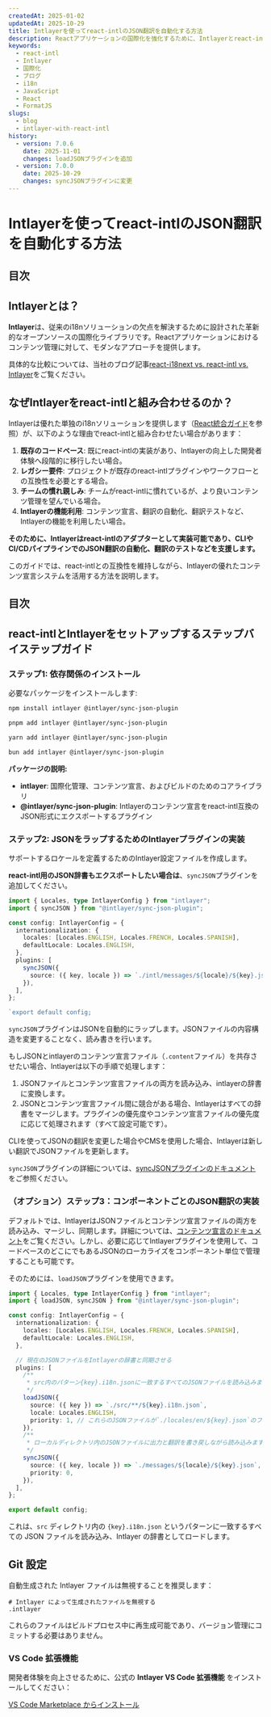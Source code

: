 ```yaml
---
createdAt: 2025-01-02
updatedAt: 2025-10-29
title: Intlayerを使ってreact-intlのJSON翻訳を自動化する方法
description: Reactアプリケーションの国際化を強化するために、Intlayerとreact-intlを使ってJSON翻訳を自動化する方法。
keywords:
  - react-intl
  - Intlayer
  - 国際化
  - ブログ
  - i18n
  - JavaScript
  - React
  - FormatJS
slugs:
  - blog
  - intlayer-with-react-intl
history:
  - version: 7.0.6
    date: 2025-11-01
    changes: loadJSONプラグインを追加
  - version: 7.0.0
    date: 2025-10-29
    changes: syncJSONプラグインに変更
---
```


# Intlayerを使ってreact-intlのJSON翻訳を自動化する方法

## 目次

<TOC/>

## Intlayerとは？

**Intlayer**は、従来のi18nソリューションの欠点を解決するために設計された革新的なオープンソースの国際化ライブラリです。Reactアプリケーションにおけるコンテンツ管理に対して、モダンなアプローチを提供します。

具体的な比較については、当社のブログ記事[react-i18next vs. react-intl vs. Intlayer](https://github.com/aymericzip/intlayer/blob/main/docs/blog/en/react-i18next_vs_react-intl_vs_intlayer.md)をご覧ください。

## なぜIntlayerをreact-intlと組み合わせるのか？

Intlayerは優れた単独のi18nソリューションを提供します（[React統合ガイド](https://github.com/aymericzip/intlayer/blob/main/docs/docs/en/intlayer_with_vite+react.md)を参照）が、以下のような理由でreact-intlと組み合わせたい場合があります：

1. **既存のコードベース**: 既にreact-intlの実装があり、Intlayerの向上した開発者体験へ段階的に移行したい場合。
2. **レガシー要件**: プロジェクトが既存のreact-intlプラグインやワークフローとの互換性を必要とする場合。
3. **チームの慣れ親しみ**: チームがreact-intlに慣れているが、より良いコンテンツ管理を望んでいる場合。
4. **Intlayerの機能利用**: コンテンツ宣言、翻訳の自動化、翻訳テストなど、Intlayerの機能を利用したい場合。

**そのために、Intlayerはreact-intlのアダプターとして実装可能であり、CLIやCI/CDパイプラインでのJSON翻訳の自動化、翻訳のテストなどを支援します。**

このガイドでは、react-intlとの互換性を維持しながら、Intlayerの優れたコンテンツ宣言システムを活用する方法を説明します。

## 目次

<TOC/>

## react-intlとIntlayerをセットアップするステップバイステップガイド

### ステップ1: 依存関係のインストール

必要なパッケージをインストールします:

```bash packageManager="npm"
npm install intlayer @intlayer/sync-json-plugin
```

```bash packageManager="pnpm"
pnpm add intlayer @intlayer/sync-json-plugin
```

```bash packageManager="yarn"
yarn add intlayer @intlayer/sync-json-plugin
```

```bash packageManager="bun"
bun add intlayer @intlayer/sync-json-plugin
```

**パッケージの説明:**

- **intlayer**: 国際化管理、コンテンツ宣言、およびビルドのためのコアライブラリ
- **@intlayer/sync-json-plugin**: Intlayerのコンテンツ宣言をreact-intl互換のJSON形式にエクスポートするプラグイン

### ステップ2: JSONをラップするためのIntlayerプラグインの実装

サポートするロケールを定義するためのIntlayer設定ファイルを作成します。

**react-intl用のJSON辞書もエクスポートしたい場合は**、`syncJSON`プラグインを追加してください。

```typescript fileName="intlayer.config.ts"
import { Locales, type IntlayerConfig } from "intlayer";
import { syncJSON } from "@intlayer/sync-json-plugin";

const config: IntlayerConfig = {
  internationalization: {
    locales: [Locales.ENGLISH, Locales.FRENCH, Locales.SPANISH],
    defaultLocale: Locales.ENGLISH,
  },
  plugins: [
    syncJSON({
      source: ({ key, locale }) => `./intl/messages/${locale}/${key}.json`,
    }),
  ],
};

`export default config;
```

`syncJSON`プラグインはJSONを自動的にラップします。JSONファイルの内容構造を変更することなく、読み書きを行います。

もしJSONとintlayerのコンテンツ宣言ファイル（`.content`ファイル）を共存させたい場合、Intlayerは以下の手順で処理します：

1. JSONファイルとコンテンツ宣言ファイルの両方を読み込み、intlayerの辞書に変換します。
2. JSONとコンテンツ宣言ファイル間に競合がある場合、Intlayerはすべての辞書をマージします。プラグインの優先度やコンテンツ宣言ファイルの優先度に応じて処理されます（すべて設定可能です）。

CLIを使ってJSONの翻訳を変更した場合やCMSを使用した場合、Intlayerは新しい翻訳でJSONファイルを更新します。

`syncJSON`プラグインの詳細については、[syncJSONプラグインのドキュメント](https://github.com/aymericzip/intlayer/blob/main/docs/docs/ja/plugins/sync-json.md)をご参照ください。

### （オプション）ステップ3：コンポーネントごとのJSON翻訳の実装

デフォルトでは、IntlayerはJSONファイルとコンテンツ宣言ファイルの両方を読み込み、マージし、同期します。詳細については、[コンテンツ宣言のドキュメント](https://github.com/aymericzip/intlayer/blob/main/docs/docs/ja/dictionary/content_file.md)をご覧ください。しかし、必要に応じてIntlayerプラグインを使用して、コードベースのどこにでもあるJSONのローカライズをコンポーネント単位で管理することも可能です。

そのためには、`loadJSON`プラグインを使用できます。

```ts fileName="intlayer.config.ts"
import { Locales, type IntlayerConfig } from "intlayer";
import { loadJSON, syncJSON } from "@intlayer/sync-json-plugin";

const config: IntlayerConfig = {
  internationalization: {
    locales: [Locales.ENGLISH, Locales.FRENCH, Locales.SPANISH],
    defaultLocale: Locales.ENGLISH,
  },

  // 現在のJSONファイルをIntlayerの辞書と同期させる
  plugins: [
    /**
     * src内のパターン{key}.i18n.jsonに一致するすべてのJSONファイルを読み込みます
     */
    loadJSON({
      source: ({ key }) => `./src/**/${key}.i18n.json`,
      locale: Locales.ENGLISH,
      priority: 1, // これらのJSONファイルが`./locales/en/${key}.json`のファイルより優先されることを保証します
    }),
    /**
     * ローカルディレクトリ内のJSONファイルに出力と翻訳を書き戻しながら読み込みます
     */
    syncJSON({
      source: ({ key, locale }) => `./messages/${locale}/${key}.json`,
      priority: 0,
    }),
  ],
};

export default config;
```

これは、`src` ディレクトリ内の `{key}.i18n.json` というパターンに一致するすべての JSON ファイルを読み込み、Intlayer の辞書としてロードします。

## Git 設定

自動生成された Intlayer ファイルは無視することを推奨します：

```plaintext fileName=".gitignore"
# Intlayer によって生成されたファイルを無視する
.intlayer
```

これらのファイルはビルドプロセス中に再生成可能であり、バージョン管理にコミットする必要はありません。

### VS Code 拡張機能

開発者体験を向上させるために、公式の **Intlayer VS Code 拡張機能** をインストールしてください：

[VS Code Marketplace からインストール](https://marketplace.visualstudio.com/items?itemName=intlayer.intlayer-vs-code-extension)

